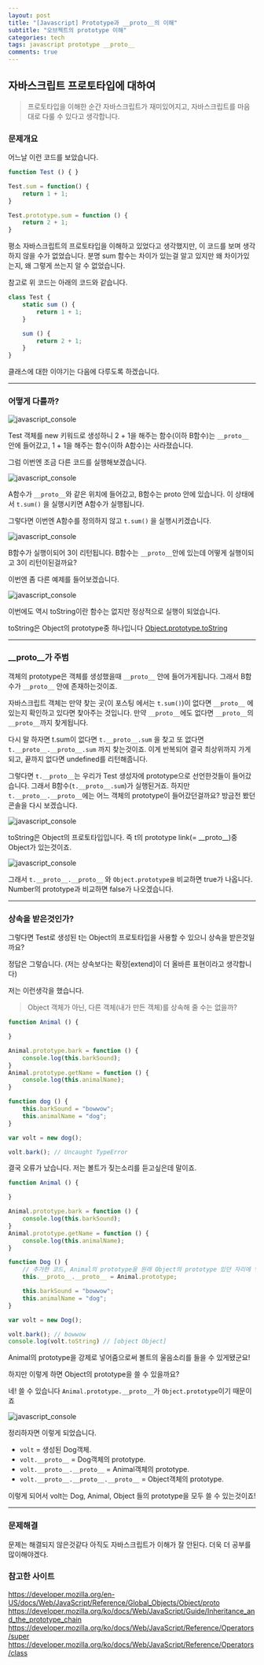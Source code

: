 ```yaml
---
layout: post
title: "[Javascript] Prototype과 __proto__의 이해"
subtitle: "오브젝트의 prototype 이해"
categories: tech
tags: javascript prototype __proto__
comments: true
---
```


자바스크립트 프로토타입에 대하여
----------

> 프로토타입을 이해한 순간 자바스크립트가 재미있어지고, 자바스크립트를 마음대로 다룰 수 있다고 생각합니다.


### 문제개요

어느날 이런 코드를 보았습니다.

```javascript
function Test () { }

Test.sum = function() {
	return 1 + 1;
}

Test.prototype.sum = function () {
	return 2 + 1;
}
```

평소 자바스크립트의 프로토타입을 이해하고 있었다고 생각했지만, 이 코드를 보며 생각하지 않을 수가 없었습니다.
분명 sum 함수는 차이가 있는걸 알고 있지만 왜 차이가있는지, 왜 그렇게 쓰는지 알 수 없었습니다.

참고로 위 코드는 아래의 코드와 같습니다.

```javascript
class Test {
	static sum () {
		return 1 + 1;
	}

	sum () {
		return 2 + 1;
	}
}
```
클래스에 대한 이야기는 다음에 다루도록 하겠습니다.


***

### 어떻게 다를까?

![javascript_console](\assets\img\posts\prototype&__proto__\console1.png)

Test 객체를 new 키워드로 생성하니 2 + 1을 해주는 함수(이하 B함수)는 `__proto__` 안에 들어갔고, 1 + 1을 해주는 함수(이하 A함수)는 사라졌습니다.

그럼 이번엔 조금 다른 코드를 실행해보겠습니다.

![javascript_console](\assets\img\posts\prototype&__proto__\console2.png)

A함수가 `__proto__`와 같은 위치에 들어갔고, B함수는 proto 안에 있습니다.
이 상태에서 `t.sum()` 을 실행시키면 A함수가 실행됩니다.

그렇다면 이번엔 A함수를 정의하지 않고 `t.sum()` 을 실행시키겠습니다.

![javascript_console](\assets\img\posts\prototype&__proto__\console3.png)

B함수가 실행이되어 3이 리턴됩니다. B함수는 `__proto__`안에 있는데 어떻게 실행이되고 3이 리턴이된걸까요?

이번엔 좀 다른 예제를 들어보겠습니다.

![javascript_console](\assets\img\posts\prototype&__proto__\console4.png)

이번에도 역시 toString이란 함수는 없지만 정상적으로 실행이 되었습니다.

toString은 Object의 prototype중 하나입니다 [Object.prototype.toString](https://developer.mozilla.org/ko/docs/Web/JavaScript/Reference/Global_Objects/Object/toString)

***

### \_\_proto\_\_가 주범

객체의 prototype은 객체를 생성했을때 `__proto__` 안에 들어가게됩니다. 그래서 B함수가 `__proto__` 안에 존재하는것이죠.

자바스크립트 객체는 만약 찾는 곳(이 포스팅 에서는 `t.sum()`)이 없다면 `__proto__` 에 있는지 확인하고 있다면 찾아주는 것입니다.
만약 `__proto__`에도 없다면 `__proto__`의 `__proto__`까지 찾게됩니다.

다시 말 하자면 t.sum이 없다면 `t.__proto__.sum` 을 찾고 또 없다면 `t.__proto__.__proto__.sum` 까지 찾는것이죠. 이게 반복되어 결국 최상위까지 가게되고, 끝까지 없다면 undefined를 리턴해줍니다.

그렇다면 `t.__proto__`는 우리가 Test 생성자에 prototype으로 선언한것들이 들어갔습니다. 그래서 B함수(`t.__proto__.sum`)가 실행된거죠.
하지만 `t.__proto__.__proto__`에는 어느 객체의 prototype이 들어갔던걸까요? 방금전 봤던 콘솔을 다시 보겠습니다.

![javascript_console](\assets\img\posts\prototype&__proto__\console4.png)

toString은 Object의 프로토타입입니다. 즉 t의 prototype link(= \_\_proto\_\_)중 Object가 있는것이죠.

![javascript_console](\assets\img\posts\prototype&__proto__\console5.png)

그래서 `t.__proto__.__proto__` 와 `Object.prototype을` 비교하면 true가 나옵니다. Number의 prototype과 비교하면 false가 나오겠습니다.

***

### 상속을 받은것인가?

그렇다면 Test로 생성된 t는 Object의 프로토타입을 사용할 수 있으니 상속을 받은것일까요?

정답은 그렇습니다. (저는 상속보다는 확장[extend]이 더 올바른 표현이라고 생각합니다)

저는 이런생각을 했습니다.
> Object 객체가 아닌, 다른 객체(내가 만든 객체)를 상속해 줄 수는 없을까?

```javascript
function Animal () {

}

Animal.prototype.bark = function () {
	console.log(this.barkSound);
}
Animal.prototype.getName = function () {
	console.log(this.animalName);
}

function dog () {
	this.barkSound = "bowwow";
	this.animalName = "dog";
}

var volt = new dog();

volt.bark(); // Uncaught TypeError
```

결국 오류가 났습니다. 저는 볼트가 짖는소리를 듣고싶은데 말이죠.

```javascript
function Animal () {

}

Animal.prototype.bark = function () {
	console.log(this.barkSound);
}
Animal.prototype.getName = function () {
	console.log(this.animalName);
}

function Dog () {
	// 추가한 코드, Animal의 prototype을 원래 Object의 prototype 있던 자리에 넣습니다
	this.__proto__.__proto__ = Animal.prototype;

	this.barkSound = "bowwow";
	this.animalName = "dog";
}

var volt = new Dog();

volt.bark(); // bowwow
console.log(volt.toString) // [object Object]
```

Animal의 prototype을 강제로 넣어줌으로써 볼트의 울음소리를 들을 수 있게됐군요!

하지만 이렇게 하면 Object의 prototype을 쓸 수 있을까요?

네! 쓸 수 있습니다 `Animal.prototype.__proto__`가 `Object.prototype`이기 때문이죠

![javascript_console](\assets\img\posts\prototype&__proto__\console6.png)

정리하자면 이렇게 되었습니다.

* `volt` = 생성된 Dog객체.
* `volt.__proto__` = Dog객체의 prototype.
* `volt.__proto__.__proto__` = Animal객체의 prototype.
* `volt.__proto__.__proto__.__proto__` = Object객체의 prototype.

이렇게 되어서 volt는 Dog, Animal, Object 들의 prototype을 모두 쓸 수 있는것이죠!

***

### 문제해결

문제는 해결되지 않은것같다 아직도 자바스크립트가 이해가 잘 안된다. 더욱 더 공부를많이해야겠다.


### 참고한 사이트

<https://developer.mozilla.org/en-US/docs/Web/JavaScript/Reference/Global_Objects/Object/proto>
<https://developer.mozilla.org/ko/docs/Web/JavaScript/Guide/Inheritance_and_the_prototype_chain>
<https://developer.mozilla.org/ko/docs/Web/JavaScript/Reference/Operators/super>
<https://developer.mozilla.org/ko/docs/Web/JavaScript/Reference/Operators/class>